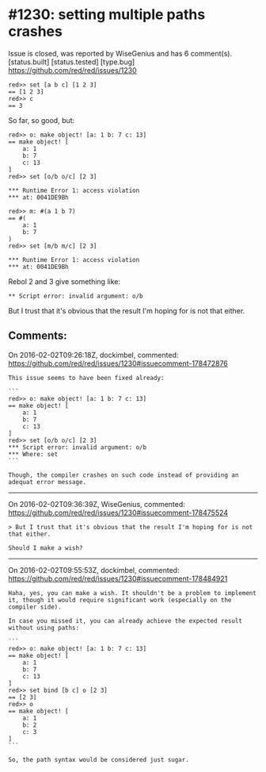
#1230: setting multiple paths crashes
================================================================================
Issue is closed, was reported by WiseGenius and has 6 comment(s).
[status.built] [status.tested] [type.bug]
<https://github.com/red/red/issues/1230>

```
red>> set [a b c] [1 2 3]
== [1 2 3]
red>> c
== 3
```

So far, so good, but:

```
red>> o: make object! [a: 1 b: 7 c: 13]
== make object! [
    a: 1
    b: 7
    c: 13
]
red>> set [o/b o/c] [2 3]

*** Runtime Error 1: access violation
*** at: 0041DE9Bh
```

```
red>> m: #(a 1 b 7)
== #(
    a: 1
    b: 7
)
red>> set [m/b m/c] [2 3]

*** Runtime Error 1: access violation
*** at: 0041DE9Bh
```

Rebol 2 and 3 give something like:

```
** Script error: invalid argument: o/b
```

But I trust that it's obvious that the result I'm hoping for is not that either.



Comments:
--------------------------------------------------------------------------------

On 2016-02-02T09:26:18Z, dockimbel, commented:
<https://github.com/red/red/issues/1230#issuecomment-178472876>

    This issue seems to have been fixed already:
    
    ```
    red>> o: make object! [a: 1 b: 7 c: 13]
    == make object! [
        a: 1
        b: 7
        c: 13
    ]
    red>> set [o/b o/c] [2 3]
    *** Script error: invalid argument: o/b
    *** Where: set
    ```
    
    Though, the compiler crashes on such code instead of providing an adequat error message.

--------------------------------------------------------------------------------

On 2016-02-02T09:36:39Z, WiseGenius, commented:
<https://github.com/red/red/issues/1230#issuecomment-178475524>

    > But I trust that it's obvious that the result I'm hoping for is not that either.
    
    Should I make a wish?

--------------------------------------------------------------------------------

On 2016-02-02T09:55:53Z, dockimbel, commented:
<https://github.com/red/red/issues/1230#issuecomment-178484921>

    Haha, yes, you can make a wish. It shouldn't be a problem to implement it, though it would require significant work (especially on the compiler side).
    
    In case you missed it, you can already achieve the expected result without using paths:
    
    ```
    red>> o: make object! [a: 1 b: 7 c: 13]
    == make object! [
        a: 1
        b: 7
        c: 13
    ]
    red>> set bind [b c] o [2 3]
    == [2 3]
    red>> o
    == make object! [
        a: 1
        b: 2
        c: 3
    ]
    ```
    
    So, the path syntax would be considered just sugar.


